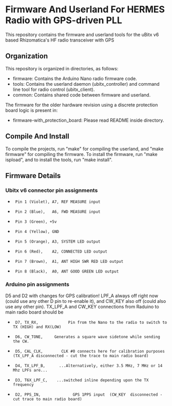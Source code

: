 # Firmware And Userland For HERMES Radio with GPS-driven PLL

This repository contains the firmware and userland tools for the uBitx v6
based Rhizomatica's HF radio transceiver with GPS

## Organization

This repository is organized in directories, as follows:

* firmware: Contains the Arduino Nano radio firmware code.
* tools: Contains the userland daemon (ubitx_controller) and command line tool for radio control (ubitx_client).
* common: Contains shared code between firmware and userland.

The firmware for the older hardware revision using a discrete protection board logic is
present in:

* firmware-with_protection_board: Please read README inside directory.

## Compile And Install

To compile the projects, run "make" for compiling the userland, and "make
firmware" for compiling the firmware. To install the firmware, run "make
ispload", and to install the tools, run "make install".

## Firmware Details

### Ubitx v6 connector pin assignments

*      Pin 1 (Violet), A7, REF MEASURE input
*      Pin 2 (Blue),   A6, FWD MEASURE input
*      Pin 3 (Green), +5v
*      Pin 4 (Yellow), GND
*      Pin 5 (Orange), A3, SYSTEM LED output
*      Pin 6 (Red),    A2, CONNECTED LED output
*      Pin 7 (Brown),  A1, ANT HIGH SWR RED LED output
*      Pin 8 (Black),  A0, ANT GOOD GREEN LED output

### Arduino pin assignments

D5 and D2 with changes for GPS calibration! LPF_A always off right now
(could use any other D pin to re-enable it), and CW_KEY also off (could also
use any other pin). TX_LPF_A and CW_KEY connections from Raduino to main
radio board should be 

*      D7, TX_RX,             Pin from the Nano to the radio to switch to TX (HIGH) and RX(LOW)
*      D6, CW_TONE,     Generates a square wave sidetone while sending the CW. 
*      D5, CAL_CLK,        CLK #0 connects here for calibration purposes (TX_LPF_A disconnected - cut the trace to main radio board)
*      D4, TX_LPF_B,      ...Alternatively, either 3.5 MHz, 7 MHz or 14 Mhz LPFs are...
*      D3, T6X_LPF_C,    ...switched inline depending upon the TX frequency
*      D2, PPS_IN,              GPS 1PPS input  (CW_KEY  disconnected - cut trace to main radio board)
